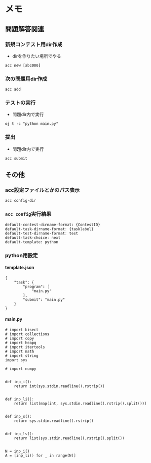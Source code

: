 # メモ
## 問題解答関連
### 新規コンテスト用dir作成
- dirを作りたい場所でやる
```
acc new [abc000]
```
### 次の問題用dir作成
```
acc add
```
### テストの実行
- 問題dir内で実行
```
oj t -c "python main.py"
```
### 提出
- 問題dir内で実行
```
acc submit
```
## その他
### acc設定ファイルとかのパス表示
```
acc config-dir
```
### `acc config`実行結果
```
default-contest-dirname-format: {ContestID}
default-task-dirname-format: {tasklabel}
default-test-dirname-format: test
default-task-choice: next
default-template: python
```
### python用設定
#### template.json
```
{
    "task": {
        "program": [
            "main.py"
        ],
        "submit": "main.py"
    }
}
```
#### main.py
```
# import bisect
# import collections
# import copy
# import heapq
# import itertools
# import math
# import string
import sys

# import numpy


def inp_i():
    return int(sys.stdin.readline().rstrip())


def inp_li():
    return list(map(int, sys.stdin.readline().rstrip().split()))


def inp_s():
    return sys.stdin.readline().rstrip()


def inp_ls():
    return list(sys.stdin.readline().rstrip().split())


N = inp_i()
A = [inp_li() for _ in range(N)]
```
